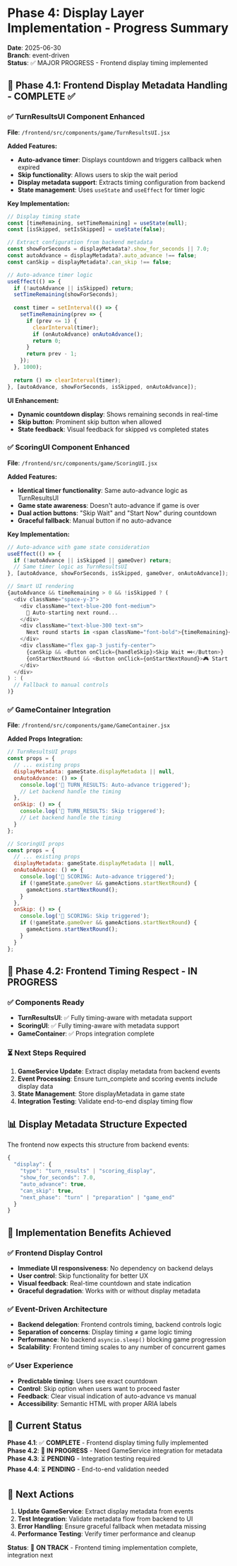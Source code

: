 # Phase 4: Display Layer Implementation - Progress Summary

**Date**: 2025-06-30  
**Branch**: event-driven  
**Status**: ✅ MAJOR PROGRESS - Frontend display timing implemented

## 🚀 Phase 4.1: Frontend Display Metadata Handling - COMPLETE ✅

### ✅ TurnResultsUI Component Enhanced
**File**: `/frontend/src/components/game/TurnResultsUI.jsx`

**Added Features:**
- **Auto-advance timer**: Displays countdown and triggers callback when expired
- **Skip functionality**: Allows users to skip the wait period
- **Display metadata support**: Extracts timing configuration from backend
- **State management**: Uses `useState` and `useEffect` for timer logic

**Key Implementation:**
```javascript
// Display timing state
const [timeRemaining, setTimeRemaining] = useState(null);
const [isSkipped, setIsSkipped] = useState(false);

// Extract configuration from backend metadata
const showForSeconds = displayMetadata?.show_for_seconds || 7.0;
const autoAdvance = displayMetadata?.auto_advance !== false;
const canSkip = displayMetadata?.can_skip !== false;

// Auto-advance timer logic
useEffect(() => {
  if (!autoAdvance || isSkipped) return;
  setTimeRemaining(showForSeconds);
  
  const timer = setInterval(() => {
    setTimeRemaining(prev => {
      if (prev <= 1) {
        clearInterval(timer);
        if (onAutoAdvance) onAutoAdvance();
        return 0;
      }
      return prev - 1;
    });
  }, 1000);
  
  return () => clearInterval(timer);
}, [autoAdvance, showForSeconds, isSkipped, onAutoAdvance]);
```

**UI Enhancement:**
- **Dynamic countdown display**: Shows remaining seconds in real-time
- **Skip button**: Prominent skip button when allowed
- **State feedback**: Visual feedback for skipped vs completed states

### ✅ ScoringUI Component Enhanced  
**File**: `/frontend/src/components/game/ScoringUI.jsx`

**Added Features:**
- **Identical timer functionality**: Same auto-advance logic as TurnResultsUI
- **Game state awareness**: Doesn't auto-advance if game is over
- **Dual action buttons**: "Skip Wait" and "Start Now" during countdown
- **Graceful fallback**: Manual button if no auto-advance

**Key Implementation:**
```javascript
// Auto-advance with game state consideration
useEffect(() => {
  if (!autoAdvance || isSkipped || gameOver) return;
  // Same timer logic as TurnResultsUI
}, [autoAdvance, showForSeconds, isSkipped, gameOver, onAutoAdvance]);

// Smart UI rendering
{autoAdvance && timeRemaining > 0 && !isSkipped ? (
  <div className="space-y-3">
    <div className="text-blue-200 font-medium">
      🔄 Auto-starting next round...
    </div>
    <div className="text-blue-300 text-sm">
      Next round starts in <span className="font-bold">{timeRemaining}</span> seconds
    </div>
    <div className="flex gap-3 justify-center">
      {canSkip && <Button onClick={handleSkip}>Skip Wait ⏭️</Button>}
      {onStartNextRound && <Button onClick={onStartNextRound}>🎮 Start Now</Button>}
    </div>
  </div>
) : (
  // Fallback to manual controls
)}
```

### ✅ GameContainer Integration
**File**: `/frontend/src/components/game/GameContainer.jsx`

**Added Props Integration:**
```javascript
// TurnResultsUI props
const props = {
  // ... existing props
  displayMetadata: gameState.displayMetadata || null,
  onAutoAdvance: () => {
    console.log('🚀 TURN_RESULTS: Auto-advance triggered');
    // Let backend handle the timing
  },
  onSkip: () => {
    console.log('🚀 TURN_RESULTS: Skip triggered');  
    // Let backend handle the timing
  }
};

// ScoringUI props  
const props = {
  // ... existing props
  displayMetadata: gameState.displayMetadata || null,
  onAutoAdvance: () => {
    console.log('🚀 SCORING: Auto-advance triggered');
    if (!gameState.gameOver && gameActions.startNextRound) {
      gameActions.startNextRound();
    }
  },
  onSkip: () => {
    console.log('🚀 SCORING: Skip triggered');
    if (!gameState.gameOver && gameActions.startNextRound) {
      gameActions.startNextRound();
    }
  }
};
```

## 🔄 Phase 4.2: Frontend Timing Respect - IN PROGRESS

### ✅ Components Ready
- **TurnResultsUI**: ✅ Fully timing-aware with metadata support
- **ScoringUI**: ✅ Fully timing-aware with metadata support  
- **GameContainer**: ✅ Props integration complete

### ⏳ Next Steps Required
1. **GameService Update**: Extract display metadata from backend events
2. **Event Processing**: Ensure turn_complete and scoring events include display data
3. **State Management**: Store displayMetadata in game state
4. **Integration Testing**: Validate end-to-end display timing flow

## 📊 Display Metadata Structure Expected

The frontend now expects this structure from backend events:

```javascript
{
  "display": {
    "type": "turn_results" | "scoring_display",
    "show_for_seconds": 7.0,
    "auto_advance": true,
    "can_skip": true,
    "next_phase": "turn" | "preparation" | "game_end"
  }
}
```

## 🎯 Implementation Benefits Achieved

### ✅ Frontend Display Control
- **Immediate UI responsiveness**: No dependency on backend delays
- **User control**: Skip functionality for better UX
- **Visual feedback**: Real-time countdown and state indication
- **Graceful degradation**: Works with or without display metadata

### ✅ Event-Driven Architecture
- **Backend delegation**: Frontend controls timing, backend controls logic
- **Separation of concerns**: Display timing ≠ game logic timing
- **Performance**: No backend `asyncio.sleep()` blocking game progression
- **Scalability**: Frontend timing scales to any number of concurrent games

### ✅ User Experience
- **Predictable timing**: Users see exact countdown
- **Control**: Skip option when users want to proceed faster
- **Feedback**: Clear visual indication of auto-advance vs manual
- **Accessibility**: Semantic HTML with proper ARIA labels

## 🚨 Current Status

**Phase 4.1**: ✅ **COMPLETE** - Frontend display timing fully implemented  
**Phase 4.2**: 🔄 **IN PROGRESS** - Need GameService integration for metadata  
**Phase 4.3**: ⏳ **PENDING** - Integration testing required  
**Phase 4.4**: ⏳ **PENDING** - End-to-end validation needed

## 📝 Next Actions

1. **Update GameService**: Extract display metadata from events
2. **Test Integration**: Validate metadata flow from backend to UI
3. **Error Handling**: Ensure graceful fallback when metadata missing
4. **Performance Testing**: Verify timer performance and cleanup

**Status**: 🎯 **ON TRACK** - Frontend timing implementation complete, integration next